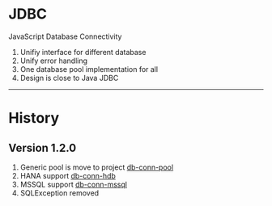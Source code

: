 # JDBC 
JavaScript Database Connectivity

1) Unifiy interface for different database
2) Unify error handling
3) One database pool implementation for all
4) Design is close to Java JDBC

---

# History
## Version 1.2.0
1) Generic pool is move to project [db-conn-pool](https://www.npmjs.com/package/db-conn-pool)
2) HANA support [db-conn-hdb](https://www.npmjs.com/package/db-conn-hdb)
3) MSSQL support [db-conn-mssql](https://www.npmjs.com/package/db-conn-mssql)
4) SQLException removed

